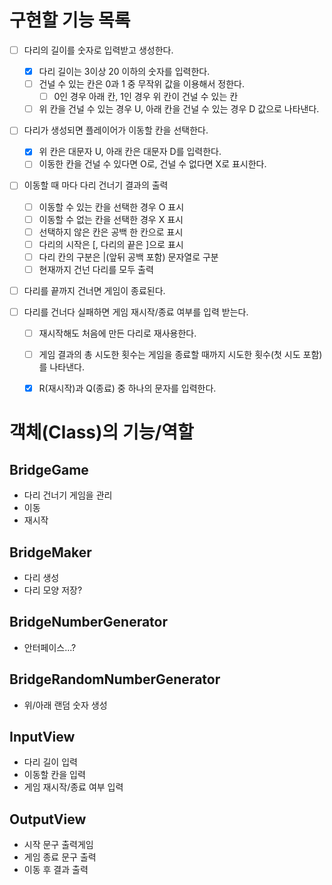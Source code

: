 # 구현할 기능 목록
- [ ] 다리의 길이를 숫자로 입력받고 생성한다.
  - [X] 다리 길이는 3이상 20 이하의 숫자를 입력한다.
  - [ ] 건널 수 있는 칸은 0과 1 중 무작위 값을 이용해서 정한다.
     - [ ] 0인 경우 아래 칸, 1인 경우 위 칸이 건널 수 있는 칸
  - [ ] 위 칸을 건널 수 있는 경우 U, 아래 칸을 건널 수 있는 경우 D 값으로 나타낸다.

- [ ] 다리가 생성되면 플레이어가 이동할 칸을 선택한다.
  - [X] 위 칸은 대문자 U, 아래 칸은 대문자 D를 입력한다.
  - [ ] 이동한 칸을 건널 수 있다면 O로, 건널 수 없다면 X로 표시한다.

- [ ] 이동할 때 마다 다리 건너기 결과의 출력
  - [ ] 이동할 수 있는 칸을 선택한 경우 O 표시
  - [ ] 이동할 수 없는 칸을 선택한 경우 X 표시
  - [ ] 선택하지 않은 칸은 공백 한 칸으로 표시
  - [ ] 다리의 시작은 [, 다리의 끝은 ]으로 표시
  - [ ] 다리 칸의 구분은 |(앞뒤 공백 포함) 문자열로 구분
  - [ ] 현재까지 건넌 다리를 모두 출력

- [ ] 다리를 끝까지 건너면 게임이 종료된다.

- [ ] 다리를 건너다 실패하면 게임 재시작/종료 여부를 입력 받는다.
  - [ ] 재시작해도 처음에 만든 다리로 재사용한다.
  - [ ] 게임 결과의 총 시도한 횟수는 게임을 종료할 때까지 시도한 횟수(첫 시도 포함)를 나타낸다.
  - [X] R(재시작)과 Q(종료) 중 하나의 문자를 입력한다.


# 객체(Class)의 기능/역할
## BridgeGame
- 다리 건너기 게임을 관리
- 이동
- 재시작

## BridgeMaker
- 다리 생성
- 다리 모양 저장?

## BridgeNumberGenerator
- 안터페이스...?

## BridgeRandomNumberGenerator
- 위/아래 랜덤 숫자 생성

## InputView
- 다리 길이 입력
- 이동할 칸을 입력
- 게임 재시작/종료 여부 입력

## OutputView
- 시작 문구 출력게임 
- 게임 종료 문구 출력
- 이동 후 결과 출력
